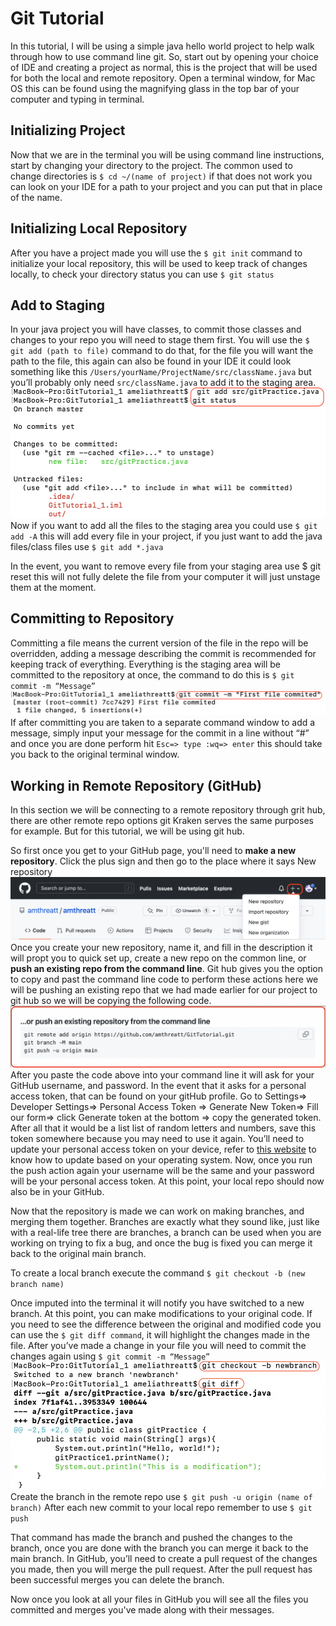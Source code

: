 # Git Tutorial
In this tutorial, I will be using a simple java hello world project to help walk through how to use command line git. So, start out by opening your choice of IDE and creating a project as normal, this is the project that will be used for both the local and remote repository. Open a terminal window, for Mac OS this can be found using the magnifying glass in the top bar of your computer and typing in terminal.  

## Initializing Project
Now that we are in the terminal you will be using command line instructions, start by changing your directory to the project. The common used to change directories is `$ cd ~/(name of project)` if that does not work you can look on your IDE for a path to your project and you can put that in place of the name. 

## Initializing Local Repository
After you have a project made you will use the `$ git init` command to initialize your local repository, this will be used to keep track of changes locally, to check your directory status you can use `$ git status`

## Add to Staging
In your java project you will have classes, to commit those classes and changes to your repo you will need to stage them first. You will use the `$ git add (path to file)` command to do that, for the file you will want the path to the file, this again can also be found in your IDE it could look something like this `/Users/yourName/ProjectName/src/className.java` but you’ll probably only need `src/className.java` to add it to the staging area. 
![](https://github.com/amthreatt/GitTutorial/blob/b7c67564c653513d0d3f80d0a5a507188e68b151/Screen%20Shot%202022-02-12%20at%204.27.12%20PM.png)Now if you want to add all the files to the staging area you could use `$ git add -A` this will add every file in your project, if you just want to add the java files/class files use `$ git add *.java`

In the event, you want to remove every file from your staging area use $ git reset this will not fully delete the file from your computer it will just unstage them at the moment. 

## Committing to Repository
Committing a file means the current version of the file in the repo will be overridden, adding a message describing the commit is recommended for keeping track of everything. Everything is the staging area will be committed to the repository at once, the command to do this is `$ git commit -m “Message”`
![](https://github.com/amthreatt/GitTutorial/blob/b7c67564c653513d0d3f80d0a5a507188e68b151/Screen%20Shot%202022-02-12%20at%204.35.29%20PM.png)
If after committing you are taken to a separate command window to add a message, simply input your message for the commit in a line without “#” and once you are done perform hit `Esc=> type :wq=> enter` this should take you back to the original terminal window. 

## Working in Remote Repository (GitHub)
In this section we will be connecting to a remote repository through grit hub, there are other remote repo options git Kraken serves the same purposes for example. But for this tutorial, we will be using git hub. 

So first once you get to your GitHub page, you'll need to **make a new repository**. Click the plus sign and then go to the place where it says New repository
![](https://github.com/amthreatt/GitTutorial/blob/b7c67564c653513d0d3f80d0a5a507188e68b151/Screen%20Shot%202022-02-12%20at%202.26.24%20PM.png)
Once you create your new repository, name it, and fill in the description it will propt you to quick set up, create a new repo on the common line, or **push an existing repo from the command line**. Git hub gives you the option to copy and past the command line code to perform these actions here we will be pushing an existing repo that we had made earlier for our project to git hub so we will be copying the following code. 
![](https://github.com/amthreatt/GitTutorial/blob/6f761d9b8e9b9d3914ecb92de00d2bca7c619ca4/Screen%20Shot%202022-02-12%20at%206.44.36%20PM.png)
After you paste the code above into your command line it will ask for your GitHub username, and password. In the event that it asks for a personal access token, that can be found on your gitHub profile. Go to Settings=> Developer Settings=> Personal Access Token => Generate New Token=> Fill our form=> click Generate token at the bottom => copy the generated token. After all that it would be a list list of random letters and numbers, save this token somewhere because you may need to use it again. You’ll need to update your personal access token on your device, refer to [this website](https://stackoverflow.com/questions/68775869/support-for-password-authentication-was-removed-please-use-a-personal-access-to) to know how to update based on your operating system. Now, once you run the push action again your username will be the same and your password will be your personal access token. At this point, your local repo should now also be in your GitHub. 

Now that the repository is made we can work on making branches, and merging them together. Branches are exactly what they sound like, just like with a real-life tree there are branches, a branch can be used when you are working on trying to fix a bug, and once the bug is fixed you can merge it back to the original main branch.  

To create a local branch execute the command `$ git checkout -b (new branch name)`

Once imputed into the terminal it will notify you have switched to a new branch. At this point, you can make modifications to your original code. If you need to see the difference between the original and modified code you can use the `$ git diff command`, it will highlight the changes made in the file. After you’ve made a change in your file you will need to commit the changes again using `$ git commit -m “Message”`
![](https://github.com/amthreatt/GitTutorial/blob/50edfd128f517c37b2056a194ba37006de2b9704/Screen%20Shot%202022-02-12%20at%203.25.11%20PM.png)
Create the branch in the remote repo use `$ git push -u origin (name of branch)`
After each new commit to your local repo remember to use `$ git push` 

That command has made the branch and pushed the changes to the branch, once you are done with the branch you can merge it back to the main branch. In GitHub, you’ll need to create a pull request of the changes you made, then you will merge the pull request. After the pull request has been successful merges you can delete the branch. 

Now once you look at all your files in GitHub you will see all the files you committed and merges you've made along with their messages.  

